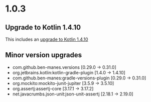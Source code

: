 # 1.0.3

## Upgrade to Kotlin 1.4.10

This includes an [upgrade to Kotlin 1.4.10](https://github.com/JetBrains/kotlin/releases/tag/v1.4.10)

## Minor version upgrades

 - com.github.ben-manes.versions [0.29.0 -> 0.31.0]
 - org.jetbrains.kotlin:kotlin-gradle-plugin [1.4.0 -> 1.4.10]
 - com.github.ben-manes:gradle-versions-plugin [0.29.0 -> 0.31.0]
 - org.mockito:mockito-junit-jupiter [3.5.9 -> 3.5.10]
 - org.assertj:assertj-core [3.17.1 -> 3.17.2]
 - net.javacrumbs.json-unit:json-unit-assertj [2.18.1 -> 2.19.0]
